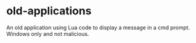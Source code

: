 # old-applications
An old application using Lua code to display a message in a cmd prompt. Windows only and not malicious.
